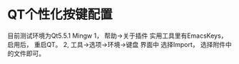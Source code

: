 # QT个性化按键配置

目前测试环境为Qt5.5.1 Mingw
1， 帮助->关于插件
实用工具里有EmacsKeys， 启用后， 重启QT。
2, 工具->选项->环境->键盘 界面中
选择Import， 选择附件中的文件即可。